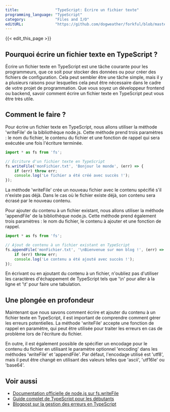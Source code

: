 ```yaml
---
title:                "TypeScript: Écrire un fichier texte"
programming_language: "TypeScript"
category:             "Files and I/O"
editURL:              "https://github.com/dogweather/forkful/blob/master/content/fr/typescript/writing-a-text-file.md"
---
```


{{< edit_this_page >}}

## Pourquoi écrire un fichier texte en TypeScript ?

Écrire un fichier texte en TypeScript est une tâche courante pour les programmeurs, que ce soit pour stocker des données ou pour créer des fichiers de configuration. Cela peut sembler être une tâche simple, mais il y a plusieurs raisons pour lesquelles cela peut être nécessaire dans le cadre de votre projet de programmation. Que vous soyez un développeur frontend ou backend, savoir comment écrire un fichier texte en TypeScript peut vous être très utile.

## Comment le faire ?

Pour écrire un fichier texte en TypeScript, nous allons utiliser la méthode 'writeFile' de la bibliothèque node.js. Cette méthode prend trois paramètres : le nom du fichier, le contenu du fichier et une fonction de rappel qui sera exécutée une fois l'écriture terminée.

```typescript
import * as fs from 'fs';

// Écriture d'un fichier texte en TypeScript
fs.writeFile('monFichier.txt', 'Bonjour le monde', (err) => {
    if (err) throw err;
    console.log('Le fichier a été créé avec succès !');
});
```

La méthode 'writeFile' crée un nouveau fichier avec le contenu spécifié s'il n'existe pas déjà. Dans le cas où le fichier existe déjà, son contenu sera écrasé par le nouveau contenu.

Pour ajouter du contenu à un fichier existant, nous allons utiliser la méthode 'appendFile' de la bibliothèque node.js. Cette méthode prend également trois paramètres : le nom du fichier, le contenu à ajouter et une fonction de rappel.

```typescript
import * as fs from 'fs';

// Ajout de contenu à un fichier existant en TypeScript
fs.appendFile('monFichier.txt', '\nBienvenue sur mon blog !', (err) => {
    if (err) throw err;
    console.log('Le contenu a été ajouté avec succès !');
});
```

En écrivant ou en ajoutant du contenu à un fichier, n'oubliez pas d'utiliser les caractères d'échappement de TypeScript tels que '\n' pour aller à la ligne et '\t' pour faire une tabulation.

## Une plongée en profondeur

Maintenant que nous savons comment écrire et ajouter du contenu à un fichier texte en TypeScript, il est important de comprendre comment gérer les erreurs potentielles. La méthode 'writeFile' accepte une fonction de rappel en paramètre, qui peut être utilisée pour traiter les erreurs en cas de problème lors de l'écriture du fichier.

En outre, il est également possible de spécifier un encodage pour le contenu du fichier en utilisant le paramètre optionnel 'encoding' dans les méthodes 'writeFile' et 'appendFile'. Par défaut, l'encodage utilisé est 'utf8', mais il peut être changé en utilisant des valeurs telles que 'ascii', 'utf16le' ou 'base64'.

## Voir aussi

- [Documentation officielle de node.js sur fs.writeFile](https://nodejs.org/dist/latest-v14.x/docs/api/fs.html#fs_fs_writefile_file_data_options_callback)
- [Guide complet de TypeScript pour les débutants](https://www.typescriptlang.org/docs/handbook/typescript-from-scratch.html)
- [Blogpost sur la gestion des erreurs en TypeScript](https://blog.logrocket.com/error-handling-in-typescript/)